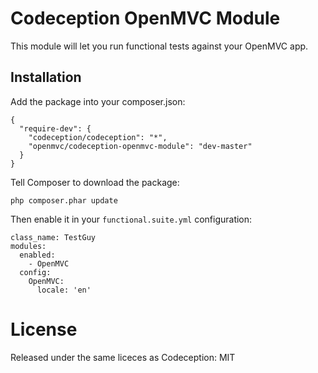 # Codeception OpenMVC Module

This module will let you run functional tests against your OpenMVC app.

## Installation

Add the package into your composer.json:

    {
      "require-dev": {
        "codeception/codeception": "*",
        "openmvc/codeception-openmvc-module": "dev-master"
      }
    }

Tell Composer to download
the package:

    php composer.phar update

Then enable it in your `functional.suite.yml` configuration:

    class_name: TestGuy
    modules:
      enabled:
        - OpenMVC
      config:
        OpenMVC:
          locale: 'en'

# License

Released under the same liceces as Codeception: MIT
